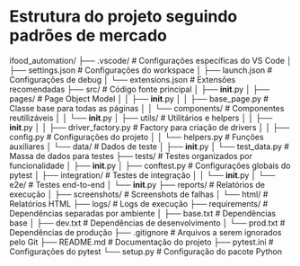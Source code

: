 # Estrutura do projeto seguindo padrões de mercado
ifood_automation/
├── .vscode/                    # Configurações específicas do VS Code
│   ├── settings.json          # Configurações do workspace
│   ├── launch.json           # Configurações de debug
│   └── extensions.json       # Extensões recomendadas
├── src/                       # Código fonte principal
│   ├── __init__.py
│   ├── pages/                 # Page Object Model
│   │   ├── __init__.py
│   │   ├── base_page.py      # Classe base para todas as páginas
│   │   └── components/        # Componentes reutilizáveis
│   │       └── __init__.py
│   ├── utils/                 # Utilitários e helpers
│   │   ├── __init__.py
│   │   ├── driver_factory.py # Factory para criação de drivers
│   │   ├── config.py         # Configurações do projeto
│   │   └── helpers.py        # Funções auxiliares
│   └── data/                  # Dados de teste
│       ├── __init__.py
│       └── test_data.py      # Massa de dados para testes
├── tests/                     # Testes organizados por funcionalidade
│   ├── __init__.py
│   ├── conftest.py           # Configurações globais do pytest
│   ├── integration/          # Testes de integração
│   │   └── __init__.py
│   └── e2e/                  # Testes end-to-end
│       └── __init__.py
├── reports/                   # Relatórios de execução
│   ├── screenshots/          # Screenshots de falhas
│   └── html/                 # Relatórios HTML
├── logs/                      # Logs de execução
├── requirements/              # Dependências separadas por ambiente
│   ├── base.txt              # Dependências base
│   ├── dev.txt               # Dependências de desenvolvimento
│   └── prod.txt              # Dependências de produção
├── .gitignore                 # Arquivos a serem ignorados pelo Git
├── README.md                  # Documentação do projeto
├── pytest.ini                # Configurações do pytest
└── setup.py                   # Configuração do pacote Python